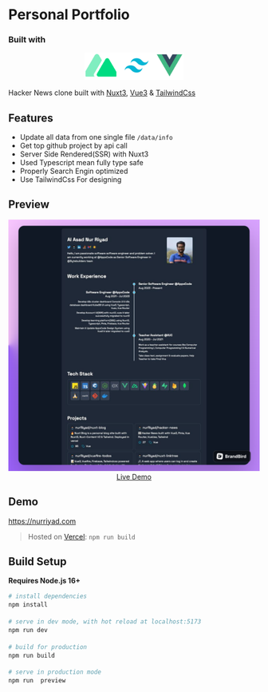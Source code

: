 # Personal Portfolio

### Built with

<p align="center">
    <img width="200" src="./app/assets/img/logo.png">
</p>

Hacker News clone built with [Nuxt3](https://nuxt.com), [Vue3](https://vuejs.org) & [TailwindCss](https://tailwindcss.com/)

## Features

- Update all data from one single file `/data/info`
- Get top github project by api call
- Server Side Rendered(SSR) with Nuxt3
- Used Typescript mean fully type safe
- Properly Search Engin optimized
- Use TailwindCss For designing

## Preview

<p align="center">
  <a href="https://nurriyad.com" target="_blank">
    <img width="1090" src="./app/assets/img/screely-1.png">
    <br>
    Live Demo
  </a>
</p>

## Demo

https://nurriyad.com

> Hosted on [Vercel](https://vercel.com/): `npm run build`

## Build Setup

**Requires Node.js 16+**

```bash
# install dependencies
npm install

# serve in dev mode, with hot reload at localhost:5173
npm run dev

# build for production
npm run build

# serve in production mode
npm run  preview

```
